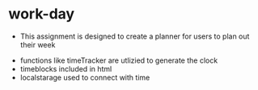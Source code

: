 # work-day



* This assignment is designed to create a planner for users to plan out their week
- functions like timeTracker are utlizied to generate the clock 
- timeblocks included in html 
- localstarage used to connect with time 
